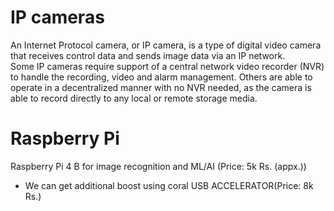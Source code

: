 # IP cameras
An Internet Protocol camera, or IP camera, is a type of digital video camera that receives control data and sends image data via an IP network.<br>
Some IP cameras require support of a central network video recorder (NVR) to handle the recording, video and alarm management. Others are able to operate in a decentralized manner with no NVR needed, as the camera is able to record directly to any local or remote storage media. 

# Raspberry Pi
Raspberry Pi 4 B for image recognition and ML/AI (Price: 5k Rs. (appx.))
- We can get additional boost using coral USB ACCELERATOR(Price: 8k Rs.)
    